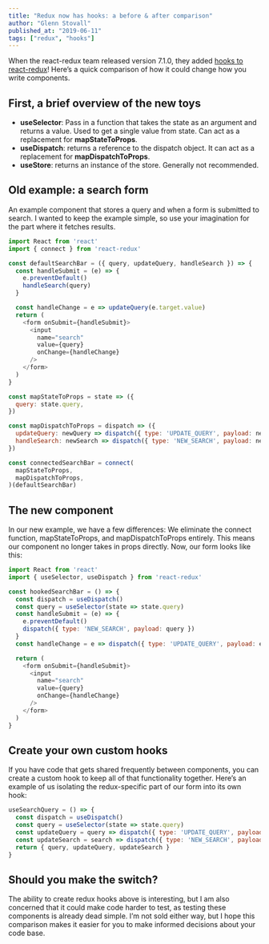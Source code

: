 ```yaml
---
title: "Redux now has hooks: a before & after comparison"
author: "Glenn Stovall"
published_at: "2019-06-11"
tags: ["redux", "hooks"]
---
```


When the react-redux team released version 7.1.0, they added [hooks to react-redux](https://react-redux.js.org/api/hooks)! Here’s a quick comparison of how it could change how you write components.

## First, a brief overview of the new toys

- **useSelector**: Pass in a function that takes the state as an argument and returns a value. Used to get a single value from state. Can act as a replacement for **mapStateToProps**.
- **useDispatch**: returns a reference to the dispatch object. It can act as a replacement for **mapDispatchToProps**.
- **useStore**: returns an instance of the store. Generally not recommended.

## Old example: a search form

An example component that stores a query and when a form is submitted to search. I wanted to keep the example simple, so use your imagination for the part where it fetches results.

```js
import React from 'react'
import { connect } from 'react-redux'

const defaultSearchBar = ({ query, updateQuery, handleSearch }) => {
  const handleSubmit = (e) => {
    e.preventDefault()
    handleSearch(query)
  }

  const handleChange = e => updateQuery(e.target.value)
  return (
    <form onSubmit={handleSubmit}>
      <input
        name="search"
        value={query}
        onChange={handleChange}
      />
    </form>
  )
}

const mapStateToProps = state => ({
  query: state.query,
})

const mapDispatchToProps = dispatch => ({
  updateQuery: newQuery => dispatch({ type: 'UPDATE_QUERY', payload: newQuery }),
  handleSearch: newSearch => dispatch({ type: 'NEW_SEARCH', payload: newSearch }),
})

const connectedSearchBar = connect(
  mapStateToProps,
  mapDispatchToProps,
)(defaultSearchBar)
```

## The new component

In our new example, we have a few differences: We eliminate the connect function, mapStateToProps, and mapDispatchToProps entirely. This means our component no longer takes in props directly. Now, our form looks like this:

```js
import React from 'react'
import { useSelector, useDispatch } from 'react-redux'

const hookedSearchBar = () => {
  const dispatch = useDispatch()
  const query = useSelector(state => state.query)
  const handleSubmit = (e) => {
    e.preventDefault()
    dispatch({ type: 'NEW_SEARCH', payload: query })
  }
  const handleChange = e => dispatch({ type: 'UPDATE_QUERY', payload: e.target.value })

  return (
    <form onSubmit={handleSubmit}>
      <input
        name="search"
        value={query}
        onChange={handleChange}
      />
    </form>
  )
}
```

## Create your own custom hooks

If you have code that gets shared frequently between components, you can create a custom hook to keep all of that functionality together. Here’s an example of us isolating the redux-specific part of our form into its own hook:

```js
useSearchQuery = () => {
  const dispatch = useDispatch()
  const query = useSelector(state => state.query)
  const updateQuery = query => dispatch({ type: 'UPDATE_QUERY', payload: query })
  const updateSearch = search => dispatch({ type: 'NEW_SEARCH', payload: search })
  return { query, updateQuery, updateSearch }
}
```

## Should you make the switch?

The ability to create redux hooks above is interesting, but I am also concerned that it could make code harder to test, as testing these components is already dead simple. I’m not sold either way, but I hope this comparison makes it easier for you to make informed decisions about your code base.